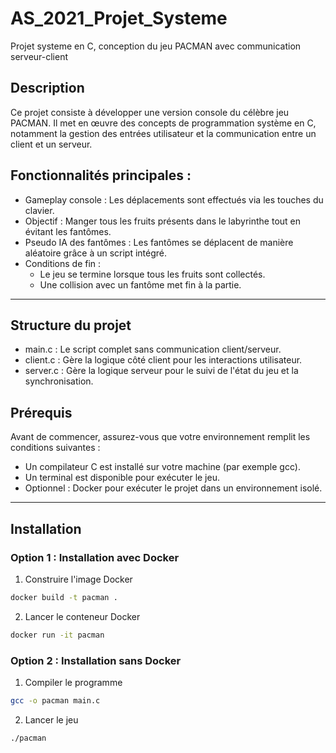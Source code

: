 # AS_2021_Projet_Systeme
Projet systeme en C, conception du jeu PACMAN avec communication serveur-client

## Description
Ce projet consiste à développer une version console du célèbre jeu PACMAN. 
Il met en œuvre des concepts de programmation système en C, notamment la gestion des entrées utilisateur et la communication entre un client et un serveur.

## Fonctionnalités principales :
- Gameplay console : Les déplacements sont effectués via les touches du clavier. 
- Objectif : Manger tous les fruits présents dans le labyrinthe tout en évitant les fantômes. 
- Pseudo IA des fantômes : Les fantômes se déplacent de manière aléatoire grâce à un script intégré.
- Conditions de fin :
  - Le jeu se termine lorsque tous les fruits sont collectés. 
  - Une collision avec un fantôme met fin à la partie.

---

## Structure du projet
- main.c : Le script complet sans communication client/serveur. 
- client.c : Gère la logique côté client pour les interactions utilisateur. 
- server.c : Gère la logique serveur pour le suivi de l'état du jeu et la synchronisation. 



## Prérequis
Avant de commencer, assurez-vous que votre environnement remplit les conditions suivantes :
- Un compilateur C est installé sur votre machine (par exemple gcc). 
- Un terminal est disponible pour exécuter le jeu. 
- Optionnel : Docker pour exécuter le projet dans un environnement isolé.
---

## Installation
### Option 1 : Installation avec Docker

1. Construire l'image Docker
```bash
docker build -t pacman .
```

2. Lancer le conteneur Docker
```bash
docker run -it pacman
```

### Option 2 : Installation sans Docker
1. Compiler le programme
```bash
gcc -o pacman main.c
```

2. Lancer le jeu
```bash
./pacman
```
